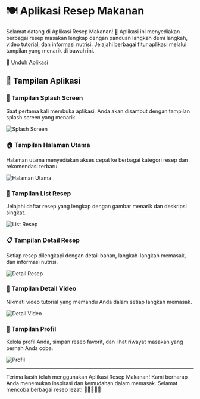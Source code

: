 # 🍽️ Aplikasi Resep Makanan

Selamat datang di Aplikasi Resep Makanan! 🎉 Aplikasi ini menyediakan berbagai resep masakan lengkap dengan panduan langkah demi langkah, video tutorial, dan informasi nutrisi. Jelajahi berbagai fitur aplikasi melalui tampilan yang menarik di bawah ini.

🔗 [Unduh Aplikasi](https://drive.google.com/file/d/1l6AO7sKoZMSKBSmRJfgjwONNlM-guofR/view?usp=sharing)

## 📱 Tampilan Aplikasi

### 🌟 Tampilan Splash Screen
Saat pertama kali membuka aplikasi, Anda akan disambut dengan tampilan splash screen yang menarik.

![Splash Screen](assets/screenshot/SplashScreen.jpg)

### 🏠 Tampilan Halaman Utama
Halaman utama menyediakan akses cepat ke berbagai kategori resep dan rekomendasi terbaru.

![Halaman Utama](assets/screenshot/Halaman_Utama.jpg)

### 📜 Tampilan List Resep
Jelajahi daftar resep yang lengkap dengan gambar menarik dan deskripsi singkat.

![List Resep](assets/screenshot/List_Resep.jpg)

### 📋 Tampilan Detail Resep
Setiap resep dilengkapi dengan detail bahan, langkah-langkah memasak, dan informasi nutrisi.

![Detail Resep](assets/screenshot/Detail_Resep.jpg)

### 🎥 Tampilan Detail Video
Nikmati video tutorial yang memandu Anda dalam setiap langkah memasak.

![Detail Video](assets/screenshot/Detail_Vidio.jpg)

### 👤 Tampilan Profil
Kelola profil Anda, simpan resep favorit, dan lihat riwayat masakan yang pernah Anda coba.

![Profil](assets/screenshot/Profil.jpg)

---

Terima kasih telah menggunakan Aplikasi Resep Makanan! Kami berharap Anda menemukan inspirasi dan kemudahan dalam memasak. Selamat mencoba berbagai resep lezat! 🍲👨‍🍳👩‍🍳
